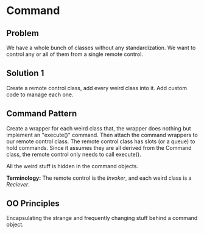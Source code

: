 # Command

## Problem

We have a whole bunch of classes without any standardization. We want to control any or all of them from a single remote control.

## Solution 1

Create a remote control class, add every weird class into it. Add custom code to manage each one.

## Command Pattern

Create a wrapper for each weird class that, the wrapper does nothing but implement an "execute()" command. Then attach the command wrappers to our remote control class. The remote control class has slots (or a queue) to hold commands. Since it assumes they are all derived from the Command class, the remote control only needs to call execute().

All the weird stuff is hidden in the command objects.

**Terminology:** The remote control is the *Invoker*, and each weird class is a *Reciever*.

## OO Principles

Encapsulating the strange and frequently changing stuff behind a command object.

